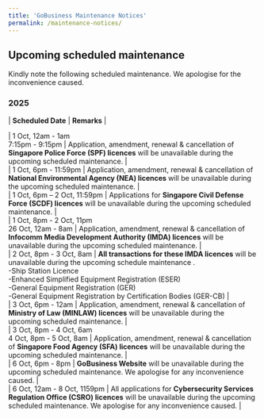```yaml
---
title: 'GoBusiness Maintenance Notices'
permalink: /maintenance-notices/
---
```


## Upcoming scheduled maintenance

Kindly note the following scheduled maintenance. We apologise for the inconvenience caused. 


### 2025 

| **Scheduled Date** | **Remarks** |  


           

| 1 Oct, 12am - 1am<br>7:15pm - 9:15pm | Application, amendment, renewal & cancellation of **Singapore Police Force (SPF) licences** will be unavailable during the upcoming scheduled maintenance. |     
| 1 Oct, 6pm - 11:59pm | Application, amendment, renewal & cancellation of **National Environmental Agency (NEA) licences** will be unavailable during the upcoming scheduled maintenance. |  
| 1 Oct, 6pm – 2 Oct, 11:59pm | Applications for **Singapore Civil Defense Force (SCDF) licences** will be unavailable during the upcoming scheduled maintenance. |       
| 1 Oct, 8pm - 2 Oct, 11pm<br>26 Oct, 12am - 8am | Application, amendment, renewal & cancellation of **Infocomm Media Development Authority (IMDA) licences** will be unavailable during the upcoming scheduled maintenance. |   
| 2 Oct, 8pm - 3 Oct, 8am | **All transactions for these IMDA licences** will be unavailable during the upcoming schedule maintenance . <br>-Ship Station Licence<br>-Enhanced Simplified Equipment Registration (ESER)<br>-General Equipment Registration (GER)<br>-General Equipment Registration by Certification Bodies (GER-CB)  |   
| 3 Oct, 6pm - 12am | Application, amendment, renewal & cancellation of **Ministry of Law (MINLAW) licences** will be unavailable during the upcoming scheduled maintenance. |     
| 3 Oct, 8pm - 4 Oct, 6am<br>4 Oct, 8pm - 5 Oct, 8am | Application, amendment, renewal & cancellation of **Singapore Food Agency (SFA) licences** will be unavailable during the upcoming scheduled maintenance. |   
| 6 Oct, 6pm - 8pm | **GoBusiness Website** will be unavailable during the upcoming scheduled maintenance. We apologise for any inconvenience caused. |    
| 6 Oct, 12am - 8 Oct, 1159pm | All applications for **Cybersecurity Services Regulation Office (CSRO) licences** will be unavailable during the upcoming scheduled maintenance. We apologise for any inconvenience caused. |    



<script src="/jquery/jquery.min.js"></script> <script src="/jquery/resize-tables.js"></script>
